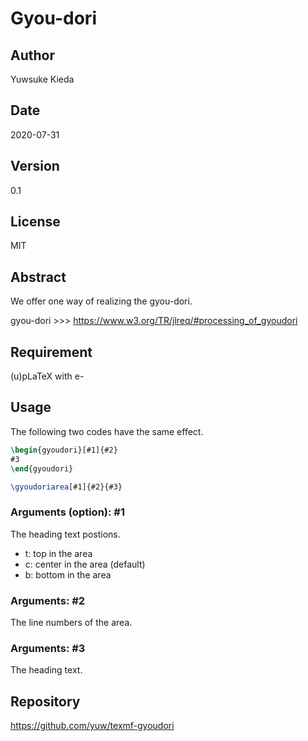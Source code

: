 # Gyou-dori

## Author

Yuwsuke Kieda

## Date

2020-07-31

## Version

0.1

## License

MIT

## Abstract

We offer one way of realizing the gyou-dori.

gyou-dori >>> https://www.w3.org/TR/jlreq/#processing_of_gyoudori

## Requirement

(u)pLaTeX with e-

## Usage

The following two codes have the same effect.

```tex
\begin{gyoudori}[#1]{#2}
#3
\end{gyoudori}
```

```tex
\gyoudoriarea[#1]{#2}{#3}
```

### Arguments (option): #1

The heading text postions.

- t: top in the area
- c: center in the area (default)
- b: bottom in the area

### Arguments: #2

The line numbers of the area.

### Arguments: #3

The heading text.

## Repository

https://github.com/yuw/texmf-gyoudori
